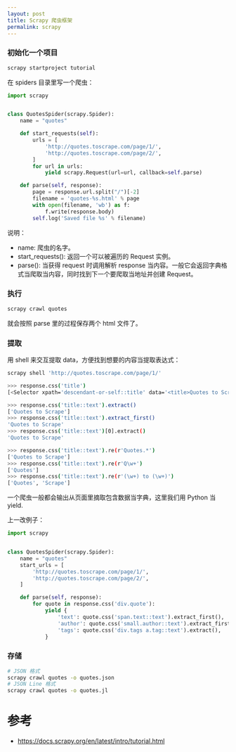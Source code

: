 ```yaml
---
layout: post
title: Scrapy 爬虫框架
permalink: scrapy
---
```


### 初始化一个项目

```bash
scrapy startproject tutorial
```

在 spiders 目录里写一个爬虫：

```python
import scrapy


class QuotesSpider(scrapy.Spider):
    name = "quotes"

    def start_requests(self):
        urls = [
            'http://quotes.toscrape.com/page/1/',
            'http://quotes.toscrape.com/page/2/',
        ]
        for url in urls:
            yield scrapy.Request(url=url, callback=self.parse)

    def parse(self, response):
        page = response.url.split("/")[-2]
        filename = 'quotes-%s.html' % page
        with open(filename, 'wb') as f:
            f.write(response.body)
        self.log('Saved file %s' % filename)
```

说明：

- name: 爬虫的名字。
- start_requests(): 返回一个可以被遍历的 Request 实例。
- parse(): 当获得 request 时调用解析 response 当内容。一般它会返回字典格式当爬取当内容，同时找到下一个要爬取当地址并创建 Request。

### 执行

```bash
scrapy crawl quotes
```

就会按照 parse 里的过程保存两个 html 文件了。


### 提取

用 shell 来交互提取 data，方便找到想要的内容当提取表达式：

```bash
scrapy shell 'http://quotes.toscrape.com/page/1/'

>>> response.css('title')
[<Selector xpath='descendant-or-self::title' data='<title>Quotes to Scrape</title>'>]

>>> response.css('title::text').extract()
['Quotes to Scrape']
>>> response.css('title::text').extract_first()
'Quotes to Scrape'
>>> response.css('title::text')[0].extract()
'Quotes to Scrape'

>>> response.css('title::text').re(r'Quotes.*')
['Quotes to Scrape']
>>> response.css('title::text').re(r'Q\w+')
['Quotes']
>>> response.css('title::text').re(r'(\w+) to (\w+)')
['Quotes', 'Scrape']
```


一个爬虫一般都会输出从页面里摘取包含数据当字典，这里我们用 Python 当 yield.

上一改例子：

```python
import scrapy


class QuotesSpider(scrapy.Spider):
    name = "quotes"
    start_urls = [
        'http://quotes.toscrape.com/page/1/',
        'http://quotes.toscrape.com/page/2/',
    ]

    def parse(self, response):
        for quote in response.css('div.quote'):
            yield {
                'text': quote.css('span.text::text').extract_first(),
                'author': quote.css('small.author::text').extract_first(),
                'tags': quote.css('div.tags a.tag::text').extract(),
            }
```

### 存储

```bash
# JSON 格式
scrapy crawl quotes -o quotes.json
# JSON Line 格式
scrapy crawl quotes -o quotes.jl
```

# 参考
- https://docs.scrapy.org/en/latest/intro/tutorial.html
